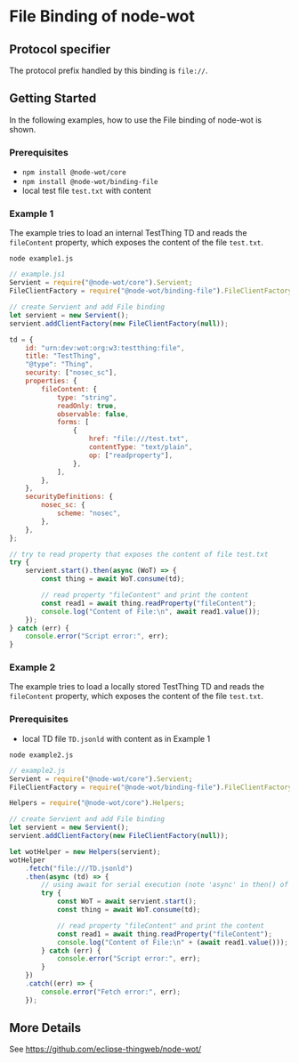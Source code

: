 # File Binding of node-wot

## Protocol specifier

The protocol prefix handled by this binding is `file://`.

## Getting Started

In the following examples, how to use the File binding of node-wot is shown.

### Prerequisites

-   `npm install @node-wot/core`
-   `npm install @node-wot/binding-file`
-   local test file `test.txt` with content

### Example 1

The example tries to load an internal TestThing TD and reads the `fileContent` property, which exposes the content of the file `test.txt`.

`node example1.js`

```js
// example.js1
Servient = require("@node-wot/core").Servient;
FileClientFactory = require("@node-wot/binding-file").FileClientFactory;

// create Servient and add File binding
let servient = new Servient();
servient.addClientFactory(new FileClientFactory(null));

td = {
    id: "urn:dev:wot:org:w3:testthing:file",
    title: "TestThing",
    "@type": "Thing",
    security: ["nosec_sc"],
    properties: {
        fileContent: {
            type: "string",
            readOnly: true,
            observable: false,
            forms: [
                {
                    href: "file:///test.txt",
                    contentType: "text/plain",
                    op: ["readproperty"],
                },
            ],
        },
    },
    securityDefinitions: {
        nosec_sc: {
            scheme: "nosec",
        },
    },
};

// try to read property that exposes the content of file test.txt
try {
    servient.start().then(async (WoT) => {
        const thing = await WoT.consume(td);

        // read property "fileContent" and print the content
        const read1 = await thing.readProperty("fileContent");
        console.log("Content of File:\n", await read1.value());
    });
} catch (err) {
    console.error("Script error:", err);
}
```

### Example 2

The example tries to load a locally stored TestThing TD and reads the `fileContent` property, which exposes the content of the file `test.txt`.

### Prerequisites

-   local TD file `TD.jsonld` with content as in Example 1

`node example2.js`

```js
// example2.js
Servient = require("@node-wot/core").Servient;
FileClientFactory = require("@node-wot/binding-file").FileClientFactory;

Helpers = require("@node-wot/core").Helpers;

// create Servient and add File binding
let servient = new Servient();
servient.addClientFactory(new FileClientFactory(null));

let wotHelper = new Helpers(servient);
wotHelper
    .fetch("file:///TD.jsonld")
    .then(async (td) => {
        // using await for serial execution (note 'async' in then() of fetch())
        try {
            const WoT = await servient.start();
            const thing = await WoT.consume(td);

            // read property "fileContent" and print the content
            const read1 = await thing.readProperty("fileContent");
            console.log("Content of File:\n" + (await read1.value()));
        } catch (err) {
            console.error("Script error:", err);
        }
    })
    .catch((err) => {
        console.error("Fetch error:", err);
    });
```

## More Details

See <https://github.com/eclipse-thingweb/node-wot/>
